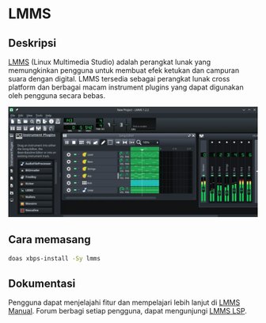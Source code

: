 # LMMS

## Deskripsi

[LMMS](https://lmms.io/) (Linux Multimedia Studio) adalah perangkat lunak yang memungkinkan pengguna untuk membuat efek ketukan dan campuran suara dengan digital. LMMS tersedia sebagai perangkat lunak cross platform dan berbagai macam instrument plugins yang dapat digunakan oleh pengguna secara bebas.

![LMMS LangitKetujuh OS](../../media/image/lmms-langitketujuh-id.webp)

## Cara memasang

```sh
doas xbps-install -Sy lmms
```

## Dokumentasi

Pengguna dapat menjelajahi fitur dan mempelajari lebih lanjut di [LMMS Manual](https://docs.lmms.io/user-manual). Forum berbagi setiap pengguna, dapat mengunjungi [LMMS LSP](https://lmms.io/lsp/).
